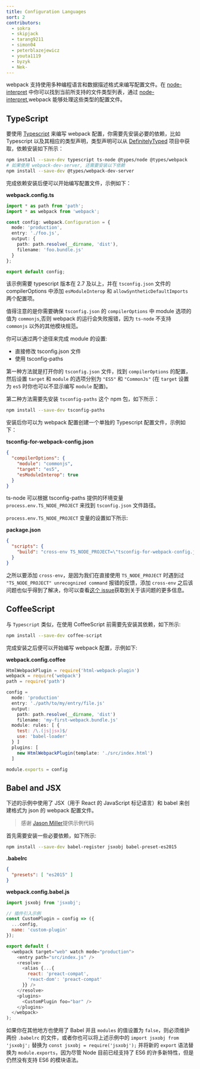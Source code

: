 ```yaml
---
title: Configuration Languages
sort: 2
contributors:
  - sokra
  - skipjack
  - tarang9211
  - simon04
  - peterblazejewicz
  - youta1119
  - byzyk
  - Nek-
---
```


webpack 支持使用多种编程语言和数据描述格式来编写配置文件。在 [node-interpret](https://github.com/gulpjs/interpret) 中你可以找到当前所支持的文件类型列表，通过 [node-interpret](https://github.com/gulpjs/interpret),webpack 能够处理这些类型的配置文件。


## TypeScript

要使用 [Typescript](https://www.typescriptlang.org/) 来编写 webpack 配置，你需要先安装必要的依赖，比如 Typescript 以及其相应的类型声明，类型声明可以从 [DefinitelyTyped](https://definitelytyped.org/) 项目中获取，依赖安装如下所示：

``` bash
npm install --save-dev typescript ts-node @types/node @types/webpack
# 如果使用 webpack-dev-server, 还需要安装以下依赖
npm install --save-dev @types/webpack-dev-server
```

完成依赖安装后便可以开始编写配置文件，示例如下：

__webpack.config.ts__

```typescript
import * as path from 'path';
import * as webpack from 'webpack';

const config: webpack.Configuration = {
  mode: 'production',
  entry: './foo.js',
  output: {
    path: path.resolve(__dirname, 'dist'),
    filename: 'foo.bundle.js'
  }
};

export default config;
```

该示例需要 typescript 版本在 2.7 及以上，并在 `tsconfig.json` 文件的 compilerOptions 中添加 `esModuleInterop` 和 `allowSyntheticDefaultImports` 两个配置项。

值得注意的是你需要确保 `tsconfig.json` 的 `compilerOptions` 中 module 选项的值为 `commonjs`,否则 webpack 的运行会失败报错，因为 `ts-node` 不支持 `commonjs` 以外的其他模块规范。

你可以通过两个途径来完成 module 的设置:

* 直接修改 tsconfig.json 文件
* 使用 tsconfig-paths

第一种方法就是打开你的 `tsconfig.json` 文件，找到 `compilerOptions` 的配置，然后设置 `target` 和 `module` 的选项分别为 `"ES5"` 和 `"CommonJs"` (在 `target` 设置为 `es5` 时你也可以不显示编写 `module` 配置)。

第二种方法需要先安装 `tsconfig-paths` 这个 npm 包，如下所示：

``` bash
npm install --save-dev tsconfig-paths
```

安装后你可以为 webpack 配置创建一个单独的 Typescript 配置文件，示例如下：

__tsconfig-for-webpack-config.json__

``` json
{
  "compilerOptions": {
    "module": "commonjs",
    "target": "es5",
    "esModuleInterop": true
  }
}
```

ts-node 可以根据 tsconfig-paths 提供的环境变量 `process.env.TS_NODE_PROJECT` 来找到 `tsconfig.json` 文件路径。

`process.env.TS_NODE_PROJECT` 变量的设置如下所示:

__package.json__

```json
{
  "scripts": {
    "build": "cross-env TS_NODE_PROJECT=\"tsconfig-for-webpack-config.json\" webpack"
  }
}
```

之所以要添加 `cross-env`，是因为我们在直接使用 `TS_NODE_PROJECT` 时遇到过 `"TS_NODE_PROJECT" unrecognized command` 报错的反馈，添加 `cross-env` 之后该问题也似乎得到了解决，你可以查看[这个 issue](https://github.com/webpack/webpack.js.org/issues/2733)获取到关于该问题的更多信息。


## CoffeeScript

与 `Typescript` 类似，在使用 CoffeeScript 前需要先安装其依赖，如下所示:

``` bash
npm install --save-dev coffee-script
```

完成安装之后便可以开始编写 webpack 配置，示例如下:

__webpack.config.coffee__

<!-- eslint-skip -->

```js
HtmlWebpackPlugin = require('html-webpack-plugin')
webpack = require('webpack')
path = require('path')

config =
  mode: 'production'
  entry: './path/to/my/entry/file.js'
  output:
    path: path.resolve(__dirname, 'dist')
    filename: 'my-first-webpack.bundle.js'
  module: rules: [ {
    test: /\.(js|jsx)$/
    use: 'babel-loader'
  } ]
  plugins: [
    new HtmlWebpackPlugin(template: './src/index.html')
  ]

module.exports = config
```


## Babel and JSX

下述的示例中使用了 JSX（用于 React 的 JavaScript 标记语言）和 babel 来创建格式为 json 的 webpack 配置文件。

> 感谢 [Jason Miller](https://twitter.com/_developit)提供示例代码

首先需要安装一些必要依赖，如下所示:

``` bash
npm install --save-dev babel-register jsxobj babel-preset-es2015
```

__.babelrc__

``` json
{
  "presets": [ "es2015" ]
}
```

__webpack.config.babel.js__

``` js
import jsxobj from 'jsxobj';

// 插件引入示例
const CustomPlugin = config => ({
  ...config,
  name: 'custom-plugin'
});

export default (
  <webpack target="web" watch mode="production">
    <entry path="src/index.js" />
    <resolve>
      <alias {...{
        react: 'preact-compat',
        'react-dom': 'preact-compat'
      }} />
    </resolve>
    <plugins>
      <CustomPlugin foo="bar" />
    </plugins>
  </webpack>
);
```

如果你在其他地方也使用了 Babel 并且 `modules` 的值设置为 `false`，则必须维护两份 `.babelrc` 的文件，或者你也可以将上述示例中的 `import jsxobj from 'jsxobj';` 替换为 `const jsxobj = require('jsxobj');` 并将新的 `export` 语法替换为 `module.exports`，因为尽管 Node 目前已经支持了 ES6 的许多新特性，但是仍然没有支持 ES6 的模块语法。
